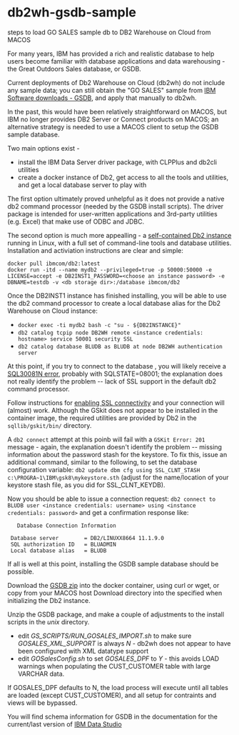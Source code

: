 # db2wh-gsdb-sample
steps to load GO SALES sample db to DB2 Warehouse on Cloud from MACOS

For many years, IBM has provided a rich and realistic database to help users become familiar with database applications and data warehousing - the Great Outdoors Sales database, or GSDB.

Current deployments of Db2 Warehouse on Cloud (db2wh) do not include any sample data; you can still obtain the "GO SALES" sample from [IBM Software downloads - GSDB](ftp://ftp.software.ibm.com/software/data/sample/GSDB_DB2_LUW_ZOS_v2r3.zip), and apply that manually to db2wh.

In the past, this would have been relatively straightforward on MACOS, but IBM no longer provides DB2 Server or Connect products on MACOS; an alternative strategy is needed to use a MACOS client to setup the GSDB sample database.

Two main options exist -
+ install the IBM Data Server driver package, with CLPPlus and db2cli utilities
+ create a docker instance of Db2, get access to all the tools and utilities, and get a local database server to play with

The first option ultimately proved unhelpful as it does not provide a native db2 command processor (needed by the GSDB install scripts). The driver package is intended for user-written applications and 3rd-party utilities (e.g. Excel) that make use of ODBC and JDBC.

The second option is much more appealling - a [self-contained Db2 instance](https://hub.docker.com/r/ibmcom/db2) running in Linux, with a full set of command-line tools and database utilities. Installation and activiation instructions are clear and simple:
```
docker pull ibmcom/db2:latest
docker run -itd --name mydb2 --privileged=true -p 50000:50000 -e LICENSE=accept -e DB2INST1_PASSWORD=<choose an instance password> -e DBNAME=testdb -v <db storage dir>:/database ibmcom/db2
```
Once the DB2INST1 instance has finished installing, you will be able to use the db2 command processor to create a local database alias for the Db2 Warehouse on Cloud instance:
+ `docker exec -ti mydb2 bash -c "su - ${DB2INSTANCE}"`
+ `db2 catalog tcpip node DB2WH remote <instance credentials: hostname> service 50001 security SSL`
+ `db2 catalog database BLUDB as BLUDB at node DB2WH authentication server`

At this point, if you try to connect to the database , you will likely receive a [SQL30081N error](https://www.ibm.com/support/pages/sql30081n-tcpip-communication-errors), probably with SQLSTATE=08001; the explanation does not really identify the problem -- lack of SSL support in the default db2 command processor.

Follow instructions for [enabling SSL connectivity](https://cloud.ibm.com/docs/services/Db2whc?topic=Db2whc-ssl_support) and your connection will (almost) work. Although the GSkit does not appear to be installed in the container image, the required utilities are provided by Db2 in the `sqllib/gskit/bin/` directory.

A `db2 connect` attempt at this poinb will fail with a `GSKit Error: 201` message - again, the explanation doesn't identify the problem -- missing information about the password stash for the keystore. To fix this, issue an additional command, similar to the following, to set the database configuration variable:
`db2 update dbm cfg using SSL_CLNT_STASH c:\PROGRA~1\IBM\gsk8\mykeystore.sth`
(adjust for the name/location of your keystore stash file, as you did for SSL_CLNT_KEYDB).

Now you should be able to issue a connection request:
`db2 connect to BLUDB user <instance credentials: username> using <instance credentials: password>`
and get a confirmation response like:
```
   Database Connection Information

 Database server        = DB2/LINUXX8664 11.1.9.0
 SQL authorization ID   = BLUADMIN
 Local database alias   = BLUDB
```

If all is well at this point, installing the GSDB sample database should be possible.

Download the [GSDB zip](ftp://ftp.software.ibm.com/software/data/sample/GSDB_DB2_LUW_ZOS_v2r3.zip) into the docker container, using curl or wget, or copy from your MACOS host Download directory into the <db storage dir> specified when initializing the Db2 instance.
  
Unzip the GSDB package, and make a couple of adjustments to the install scripts in the *unix* directory.
+ edit *GS_SCRIPTS/RUN_GOSALES_IMPORT.sh* to make sure *GOSALES_XML_SUPPORT* is always *N* - db2wh does not appear to have been configured with XML datatype support
+ edit *GOSalesConfig.sh* to set *GOSALES_DPF* to *Y* - this avoids LOAD warnings when populating the CUST_CUSTOMER table with large VARCHAR data.

If GOSALES_DPF defaults to N, the load process will execute until all tables are loaded (except CUST_CUSTOMER), and all setup for contraints and views will be bypassed. 

You will find schema information for GSDB in the documentation for the current/last version of [IBM Data Studio](https://www.ibm.com/support/knowledgecenter/SS62YD_4.1.1/com.ibm.sampledata.go.doc/topics/greatoutdoors.html)



